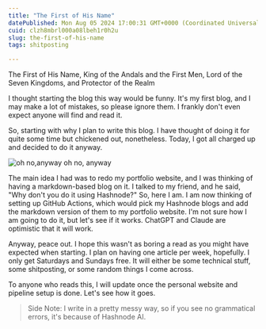 ```yaml
---
title: "The First of His Name"
datePublished: Mon Aug 05 2024 17:00:31 GMT+0000 (Coordinated Universal Time)
cuid: clzh8mbrl000a08lbeh1r0h2u
slug: the-first-of-his-name
tags: shitposting

---
```


The First of His Name, King of the Andals and the First Men, Lord of the Seven Kingdoms, and Protector of the Realm

I thought starting the blog this way would be funny. It's my first blog, and I may make a lot of mistakes, so please ignore them. I frankly don't even expect anyone will find and read it.

So, starting with why I plan to write this blog. I have thought of doing it for quite some time but chickened out, nonetheless. Today, I got all charged up and decided to do it anyway.

![oh no,anyway oh no, anyway](https://content.imageresizer.com/images/memes/Oh-No-Anyway-meme-5.jpg)

The main idea I had was to redo my portfolio website, and I was thinking of having a markdown-based blog on it. I talked to my friend, and he said, "Why don't you do it using Hashnode?" So, here I am. I am now thinking of setting up GitHub Actions, which would pick my Hashnode blogs and add the markdown version of them to my portfolio website. I'm not sure how I am going to do it, but let's see if it works. ChatGPT and Claude are optimistic that it will work.

Anyway, peace out. I hope this wasn't as boring a read as you might have expected when starting. I plan on having one article per week, hopefully. I only get Saturdays and Sundays free. It will either be some technical stuff, some shitposting, or some random things I come across.

To anyone who reads this, I will update once the personal website and pipeline setup is done. Let's see how it goes.

> Side Note: I write in a pretty messy way, so if you see no grammatical errors, it's because of Hashnode AI.